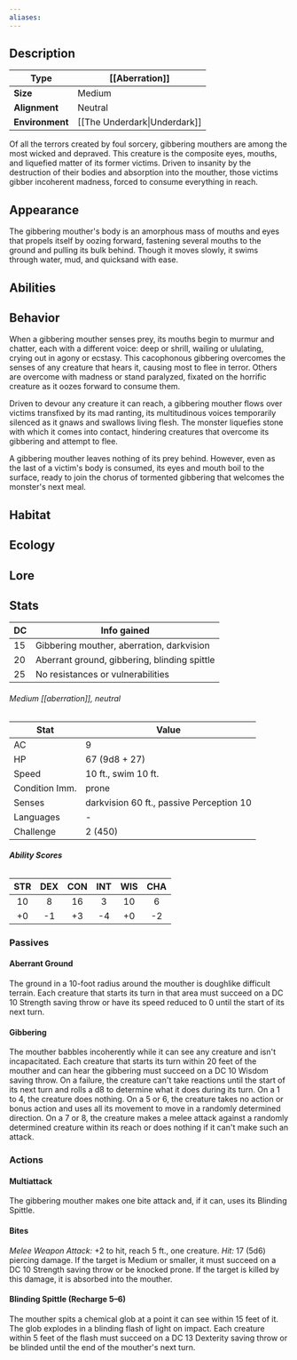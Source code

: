 ```yaml
---
aliases:
---
```

## Description
| **Type**        | [[Aberration]]               |
| --------------- | ---------------------------- |
| **Size**        | Medium                       |
| **Alignment**   | Neutral                      |
| **Environment** | [[The Underdark\|Underdark]] |
Of all the terrors created by foul sorcery, gibbering mouthers are among the most wicked and depraved. This creature is the composite eyes, mouths, and liquefied matter of its former victims. Driven to insanity by the destruction of their bodies and absorption into the mouther, those victims gibber incoherent madness, forced to consume everything in reach.
## Appearance
The gibbering mouther's body is an amorphous mass of mouths and eyes that propels itself by oozing forward, fastening several mouths to the ground and pulling its bulk behind. Though it moves slowly, it swims through water, mud, and quicksand with ease.
## Abilities

## Behavior
When a gibbering mouther senses prey, its mouths begin to murmur and chatter, each with a different voice: deep or shrill, wailing or ululating, crying out in agony or ecstasy. This cacophonous gibbering overcomes the senses of any creature that hears it, causing most to flee in terror. Others are overcome with madness or stand paralyzed, fixated on the horrific creature as it oozes forward to consume them.

Driven to devour any creature it can reach, a gibbering mouther flows over victims transfixed by its mad ranting, its multitudinous voices temporarily silenced as it gnaws and swallows living flesh. The monster liquefies stone with which it comes into contact, hindering creatures that overcome its gibbering and attempt to flee.

A gibbering mouther leaves nothing of its prey behind. However, even as the last of a victim's body is consumed, its eyes and mouth boil to the surface, ready to join the chorus of tormented gibbering that welcomes the monster's next meal.
## Habitat

## Ecology

## Lore

## Stats
| **DC** | **Info gained**                              |
| ------ | -------------------------------------------- |
| 15     | Gibbering mouther, aberration, darkvision    |
| 20     | Aberrant ground, gibbering, blinding spittle |
| 25     | No resistances or vulnerabilities            |
###### *Medium [[aberration]], neutral*
| Stat           | Value                                    |
| -------------- | ---------------------------------------- |
| AC             | 9                                        |
| HP             | 67 (9d8 + 27)                            |
| Speed          | 10 ft., swim 10 ft.                      |
| Condition Imm. | prone                                    |
| Senses         | darkvision 60 ft., passive Perception 10 |
| Languages      | -                                        |
| Challenge      | 2 (450)                                  |
###### **Ability Scores**
| STR | DEX | CON | INT | WIS | CHA |
|:---:|:---:|:---:|:---:|:---:|:---:|
| 10  |  8  | 16  |  3  | 10  |  6  |
| +0  | -1  | +3  | -4  | +0  | -2  |
### Passives
#### Aberrant Ground
The ground in a 10-foot radius around the mouther is doughlike difficult terrain. Each creature that starts its turn in that area must succeed on a DC 10 Strength saving throw or have its speed reduced to 0 until the start of its next turn.
#### Gibbering
The mouther babbles incoherently while it can see any creature and isn't incapacitated. Each creature that starts its turn within 20 feet of the mouther and can hear the gibbering must succeed on a DC 10 Wisdom saving throw. On a failure, the creature can't take reactions until the start of its next turn and rolls a d8 to determine what it does during its turn. On a 1 to 4, the creature does nothing. On a 5 or 6, the creature takes no action or bonus action and uses all its movement to move in a randomly determined direction. On a 7 or 8, the creature makes a melee attack against a randomly determined creature within its reach or does nothing if it can't make such an attack.
### Actions
#### Multiattack
The gibbering mouther makes one bite attack and, if it can, uses its Blinding Spittle.
#### Bites
_Melee Weapon Attack:_ +2 to hit, reach 5 ft., one creature. 
_Hit:_ 17 (5d6) piercing damage. If the target is Medium or smaller, it must succeed on a DC 10 Strength saving throw or be knocked prone. If the target is killed by this damage, it is absorbed into the mouther.
#### Blinding Spittle (Recharge 5–6)
The mouther spits a chemical glob at a point it can see within 15 feet of it. The glob explodes in a blinding flash of light on impact. Each creature within 5 feet of the flash must succeed on a DC 13 Dexterity saving throw or be blinded until the end of the mouther's next turn.